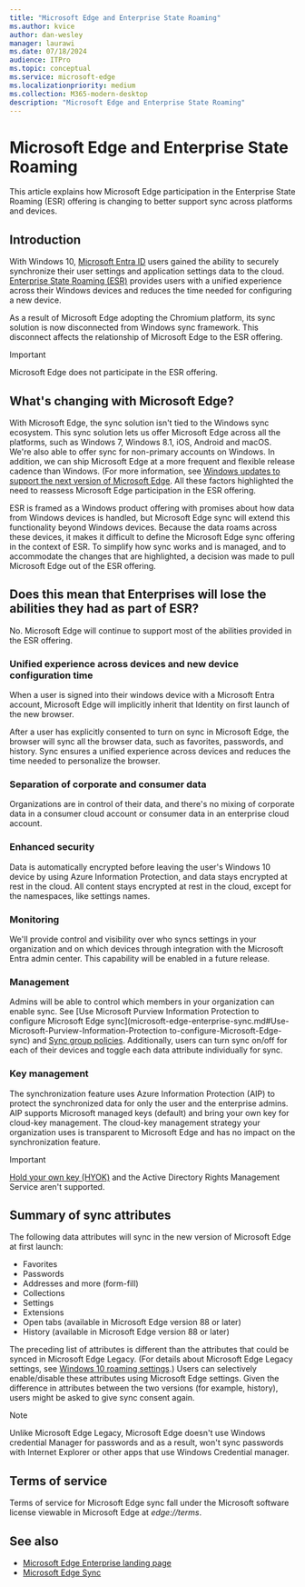 ```yaml
---
title: "Microsoft Edge and Enterprise State Roaming"
ms.author: kvice
author: dan-wesley
manager: laurawi
ms.date: 07/18/2024
audience: ITPro
ms.topic: conceptual
ms.service: microsoft-edge
ms.localizationpriority: medium
ms.collection: M365-modern-desktop
description: "Microsoft Edge and Enterprise State Roaming"
---
```


# Microsoft Edge and Enterprise State Roaming

This article explains how Microsoft Edge participation in the Enterprise State Roaming (ESR) offering is changing to better support sync across platforms and devices.

## Introduction

With Windows 10, [Microsoft Entra ID](/azure/active-directory/fundamentals/active-directory-whatis) users gained the ability to securely synchronize their user settings and application settings data to the cloud. [Enterprise State Roaming (ESR)](/azure/active-directory/devices/enterprise-state-roaming-overview) provides users with a unified experience across their Windows devices and reduces the time needed for configuring a new device.

As a result of Microsoft Edge adopting the Chromium platform, its sync solution is now disconnected from Windows sync framework. This disconnect affects the relationship of Microsoft Edge to the ESR offering.

> [!IMPORTANT]
> Microsoft Edge does not participate in the ESR offering.

## What's changing with Microsoft Edge?

With Microsoft Edge, the sync solution isn't tied to the Windows sync ecosystem. This sync solution lets us offer Microsoft Edge across all the platforms, such as Windows 7, Windows 8.1, iOS, Android and macOS. We're also able to offer sync for non-primary accounts on Windows. In addition, we can ship Microsoft Edge at a more frequent and flexible release cadence than Windows. (For more information, see [Windows updates to support the next version of Microsoft Edge](microsoft-edge-sysupdate-windows-updates.md). All these factors highlighted the need to reassess Microsoft Edge participation in the ESR offering.

ESR is framed as a Windows product offering with promises about how data from Windows devices is handled, but Microsoft Edge sync will extend this functionality beyond Windows devices. Because the data roams across these devices, it makes it difficult to define the Microsoft Edge sync offering in the context of ESR. To simplify how sync works and is managed, and to accommodate the changes that are highlighted, a decision was made to pull Microsoft Edge out of the ESR offering.

## Does this mean that Enterprises will lose the abilities they had as part of ESR?

No. Microsoft Edge will continue to support most of the abilities provided in the ESR offering.

### Unified experience across devices and new device configuration time

When a user is signed into their windows device with a Microsoft Entra account, Microsoft Edge will implicitly inherit that Identity on first launch of the new browser.

After a user has explicitly consented to turn on sync in Microsoft Edge, the browser will sync all the browser data, such as favorites, passwords, and history. Sync ensures a unified experience across devices and reduces the time needed to personalize the browser.

### Separation of corporate and consumer data

Organizations are in control of their data, and there's no mixing of corporate data in a consumer cloud account or consumer data in an enterprise cloud account.

### Enhanced security

Data is automatically encrypted before leaving the user's Windows 10 device by using Azure Information Protection, and data stays encrypted at rest in the cloud. All content stays encrypted at rest in the cloud, except for the namespaces, like settings names.

### Monitoring

We'll provide control and visibility over who syncs settings in your organization and on which devices through integration with the Microsoft Entra admin center. This capability will be enabled in a future release.

### Management

Admins will be able to control which members in your organization can enable sync. See [Use Microsoft Purview Information Protection to configure Microsoft Edge sync](microsoft-edge-enterprise-sync.md#Use-Microsoft-Purview-Information-Protection to-configure-Microsoft-Edge-sync) and [Sync group policies](microsoft-edge-enterprise-sync.md#sync-group-policies). Additionally, users can turn sync on/off for each of their devices and toggle each data attribute individually for sync.

### Key management

The synchronization feature uses Azure Information Protection (AIP) to protect the synchronized data for only the user and the enterprise admins. AIP supports Microsoft managed keys (default) and bring your own key for cloud-key management. The cloud-key management strategy your organization uses is transparent to Microsoft Edge and has no impact on the synchronization feature.

> [!IMPORTANT]
> [Hold your own key (HYOK)](/azure/information-protection/configure-adrms-restrictions) and the Active Directory Rights Management Service aren't supported.

## Summary of sync attributes

The following data attributes will sync in the new version of Microsoft Edge at first launch:

- Favorites
- Passwords
- Addresses and more (form-fill)
- Collections
- Settings
- Extensions
- Open tabs (available in Microsoft Edge version 88 or later)
- History (available in Microsoft Edge version 88 or later)

The preceding list of attributes is different than the attributes that could be synced in Microsoft Edge Legacy. (For details about Microsoft Edge Legacy settings, see [Windows 10 roaming settings](/azure/active-directory/devices/enterprise-state-roaming-windows-settings-reference).) Users can selectively enable/disable these attributes using Microsoft Edge settings. Given the difference in attributes between the two versions (for example, history), users might be asked to give sync consent again.

> [!NOTE]
> Unlike Microsoft Edge Legacy, Microsoft Edge doesn't use Windows credential Manager for passwords and as a result, won't sync passwords with Internet Explorer or other apps that use Windows Credential manager.

## Terms of service

Terms of service for Microsoft Edge sync fall under the Microsoft software license viewable in Microsoft Edge at *edge://terms*.

## See also

- [Microsoft Edge Enterprise landing page](https://aka.ms/EdgeEnterprise)
- [Microsoft Edge Sync](microsoft-edge-enterprise-sync.md)
